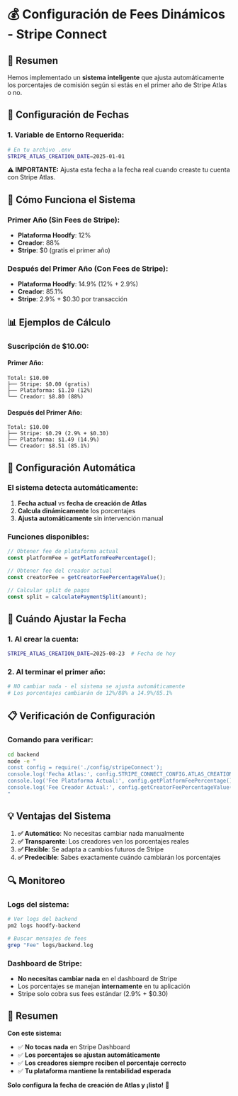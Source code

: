 # 💰 Configuración de Fees Dinámicos - Stripe Connect

## 🎯 **Resumen**

Hemos implementado un **sistema inteligente** que ajusta automáticamente los porcentajes de comisión según si estás en el primer año de Stripe Atlas o no.

## 📅 **Configuración de Fechas**

### **1. Variable de Entorno Requerida:**

```bash
# En tu archivo .env
STRIPE_ATLAS_CREATION_DATE=2025-01-01
```

**⚠️ IMPORTANTE:** Ajusta esta fecha a la fecha real cuando creaste tu cuenta con Stripe Atlas.

## 🔄 **Cómo Funciona el Sistema**

### **Primer Año (Sin Fees de Stripe):**
- **Plataforma Hoodfy**: 12%
- **Creador**: 88%
- **Stripe**: $0 (gratis el primer año)

### **Después del Primer Año (Con Fees de Stripe):**
- **Plataforma Hoodfy**: 14.9% (12% + 2.9%)
- **Creador**: 85.1%
- **Stripe**: 2.9% + $0.30 por transacción

## 📊 **Ejemplos de Cálculo**

### **Suscripción de $10.00:**

#### **Primer Año:**
```
Total: $10.00
├── Stripe: $0.00 (gratis)
├── Plataforma: $1.20 (12%)
└── Creador: $8.80 (88%)
```

#### **Después del Primer Año:**
```
Total: $10.00
├── Stripe: $0.29 (2.9% + $0.30)
├── Plataforma: $1.49 (14.9%)
└── Creador: $8.51 (85.1%)
```

## 🔧 **Configuración Automática**

### **El sistema detecta automáticamente:**
1. **Fecha actual** vs **fecha de creación de Atlas**
2. **Calcula dinámicamente** los porcentajes
3. **Ajusta automáticamente** sin intervención manual

### **Funciones disponibles:**
```javascript
// Obtener fee de plataforma actual
const platformFee = getPlatformFeePercentage();

// Obtener fee del creador actual
const creatorFee = getCreatorFeePercentageValue();

// Calcular split de pagos
const split = calculatePaymentSplit(amount);
```

## 🚨 **Cuándo Ajustar la Fecha**

### **1. Al crear la cuenta:**
```bash
STRIPE_ATLAS_CREATION_DATE=2025-08-23  # Fecha de hoy
```

### **2. Al terminar el primer año:**
```bash
# NO cambiar nada - el sistema se ajusta automáticamente
# Los porcentajes cambiarán de 12%/88% a 14.9%/85.1%
```

## 📋 **Verificación de Configuración**

### **Comando para verificar:**
```bash
cd backend
node -e "
const config = require('./config/stripeConnect');
console.log('Fecha Atlas:', config.STRIPE_CONNECT_CONFIG.ATLAS_CREATION_DATE);
console.log('Fee Plataforma Actual:', config.getPlatformFeePercentage() + '%');
console.log('Fee Creador Actual:', config.getCreatorFeePercentageValue() + '%');
"
```

## 💡 **Ventajas del Sistema**

1. **✅ Automático**: No necesitas cambiar nada manualmente
2. **✅ Transparente**: Los creadores ven los porcentajes reales
3. **✅ Flexible**: Se adapta a cambios futuros de Stripe
4. **✅ Predecible**: Sabes exactamente cuándo cambiarán los porcentajes

## 🔍 **Monitoreo**

### **Logs del sistema:**
```bash
# Ver logs del backend
pm2 logs hoodfy-backend

# Buscar mensajes de fees
grep "Fee" logs/backend.log
```

### **Dashboard de Stripe:**
- **No necesitas cambiar nada** en el dashboard de Stripe
- Los porcentajes se manejan **internamente** en tu aplicación
- Stripe solo cobra sus fees estándar (2.9% + $0.30)

## 🎉 **Resumen**

**Con este sistema:**
- ✅ **No tocas nada** en Stripe Dashboard
- ✅ **Los porcentajes se ajustan automáticamente**
- ✅ **Los creadores siempre reciben el porcentaje correcto**
- ✅ **Tu plataforma mantiene la rentabilidad esperada**

**Solo configura la fecha de creación de Atlas y ¡listo!** 🚀
